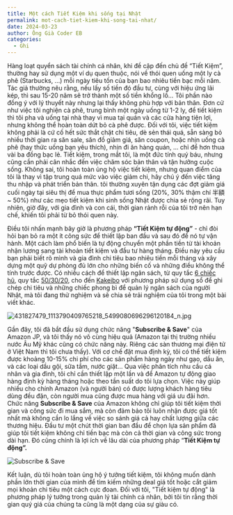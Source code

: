 ```yaml
---
title: Một cách Tiết Kiệm khi sống tại Nhật
permalink: mot-cach-tiet-kiem-khi-song-tai-nhat/
date: 2024-03-23
author: Ông Già Coder EB
categories:
  - Ghi
---
```


Hàng loạt quyển sách tài chính cá nhân, khi đề cập đến chủ đề “Tiết Kiệm”, thường hay sử dụng một ví dụ quen thuộc, nói về thói quen uống một ly cà phê (Starbucks, …) mỗi ngày tiêu tốn của bạn bao nhiêu tiền bạc mỗi năm. Tác giả thường nêu rằng, nếu lấy số tiền đó đầu tư, cùng với hiệu ứng lãi kép, thì sau 15-20 năm sẽ trở thành một số tiền khổng lồ… Tôi phần nào đồng ý với lý thuyết này nhưng lại thấy không phù hợp với bản thân. Đơn cử như việc tôi nghiện cà phê, trung bình một ngày uống từ 1-2 ly, để tiết kiệm thì tôi pha và uống tại nhà thay vì mua tại quán và các cửa hàng tiện lợi, nhưng không thể hoàn toàn dứt bỏ cà phê được. Đối với tôi, việc tiết kiệm không phải là cứ cố hết sức thắt chặt chi tiêu, dè sẻn thái quá, sẵn sàng bỏ nhiều thời gian ra săn sale, săn đồ giảm giá, săn coupon, hoặc nhịn uống cà phê (hay thức uống bạn yêu thích), nhịn đi ăn hàng quán, … chỉ để hơn thua vài ba đồng bạc lẻ.
Tiết kiệm, trong mắt tôi, là một đức tính quý báu, nhưng cũng cần phải cân nhắc đến việc chăm sóc bản thân và tận hưởng cuộc sống. Không sai, tôi hoàn toàn ủng hộ việc tiết kiệm, nhưng quan điểm của tôi là thay vì tập trung quá mức vào việc giảm chi, hãy chú ý đến việc tăng thu nhập và phát triển bản thân. tôi thường xuyên tận dụng các đợt giảm giá cuối ngày tại siêu thị để mua thực phẩm tươi sống (20%, 30% thậm chí 半額 ~ 50%) như các mẹo tiết kiệm khi sinh sống Nhật được chia sẻ rộng rãi. Tuy nhiên, giờ đây, với gia đình và con cái, thời gian rảnh rỗi của tôi trở nên hạn chế, khiến tôi phải từ bỏ thói quen này.

Điều tôi nhấn mạnh bây giờ là phương pháp **“Tiết Kiệm tự động”** - chỉ đòi hỏi bạn bỏ ra một ít công sức để thiết lập ban đầu và sau đó để nó tự vận hành. Một cách làm phổ biến là tự động chuyển một phần tiền từ tài khoản nhận lương sang tài khoản tiết kiệm và đầu tư hàng tháng. Điều này yêu cầu bạn phải biết rõ mình và gia đình chi tiêu bao nhiêu tiền mỗi tháng và xây dựng một quỹ dự phòng đủ lớn cho những biến cố và những điều không thể tính trước được. Có nhiều cách để thiết lập ngân sách, từ quy tắc [6 chiếc hũ](https://timo.vn/blogs/quy-tac-6-chiec-lo-tai-chinh/), quy tắc [50/30/20](https://vnexpress.net/quan-ly-tien-bang-quy-tac-50-30-20-4282825.html), cho đến [Kakeibo](https://thongquocquyen.com/kakeibo-phuong-phap-tiet-kiem-va-quan-ly-chi-tieu-bat-hu-cua-nguoi-nhat/) với phương pháp sử dụng sổ để ghi chép chi tiêu và những chiếc phong bì để quản lý ngân sách của người Nhật, mà tôi đang thử nghiệm và sẽ chia sẻ trải nghiệm của tôi trong một bài viết khác.

![431827479_1113790409765218_5499080696296120184_n.jpg](/images/65cd6035-4f04-4194-ba6e-b02454aaaaed/431827479_1113790409765218_5499080696296120184_n.jpg)

Gần đây, tôi đã bắt đầu sử dụng chức năng "**Subscribe & Save**" của Amazon JP, và tôi thấy nó vô cùng hiệu quả (Amazon tại thị trường nhiều nước Âu Mỹ khác cũng có chức năng này. Riêng các sàn thương mại điện tử ở Việt Nam thì tôi chưa thấy). Với cơ chế đặt mua định kỳ, tôi có thể tiết kiệm được khoảng 10-15% chi phí cho các sản phẩm hàng ngày như gạo, dầu ăn, và các loại dầu gội, sữa tắm, nước giặt… Qua việc phân tích nhu cầu cá nhân và gia đình, tôi chỉ cần thiết lập một lần và để Amazon tự động giao hàng định kỳ hàng tháng hoặc theo tần suất do tôi lựa chọn. Việc này giúp nhiều cho chính Amazon (và người bán) có được lượng khách hàng tiêu dùng đều đặn, còn người mua cũng được mua hàng với giá ưu đãi hơn. Chức năng **Subscribe & Save** của Amazon không chỉ giúp tôi tiết kiệm thời gian và công sức đi mua sắm, mà còn đảm bảo tôi luôn nhận được giá tốt nhất mà không cần lo lắng về việc so sánh giá cả hay chất lượng giữa các thương hiệu. Đầu tư một chút thời gian ban đầu để chọn lựa sản phẩm đã giúp tôi tiết kiệm không chỉ tiền bạc mà còn cả thời gian và công sức trong dài hạn. Đó cũng chính là lợi ích về lâu dài của phương pháp “**Tiết Kiệm tự động”.**

![Subscribe & Save](/images/65cd6035-4f04-4194-ba6e-b02454aaaaed/Untitled.png)

Kết luận, dù tôi hoàn toàn ủng hộ ý tưởng tiết kiệm, tôi không muốn dành phần lớn thời gian của mình để tìm kiếm những deal giá tốt hoặc cắt giảm mọi khoản chi tiêu một cách cực đoan. Đối với tôi, "Tiết kiệm tự động" là phương pháp lý tưởng trong quản lý tài chính cá nhân, bởi tôi tin rằng thời gian quý giá của chúng ta cũng là một dạng của sự giàu có.
